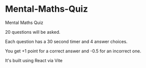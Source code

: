 # Mental-Maths-Quiz
Mental Maths Quiz

20 questions will be asked.

Each question has a 30 second timer and 4 answer choices.

You get +1 point for a correct answer and -0.5 for an incorrect one.

It's built using React via Vite
